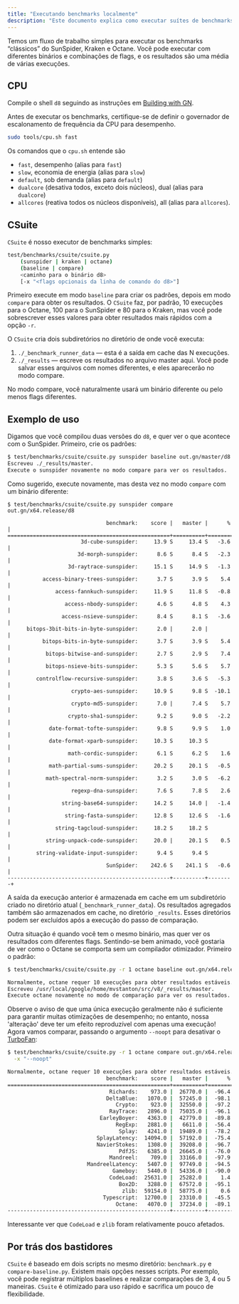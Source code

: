 ```yaml
---
title: "Executando benchmarks localmente"
description: "Este documento explica como executar suítes de benchmarks clássicos no d8."
---
```

Temos um fluxo de trabalho simples para executar os benchmarks “clássicos” do SunSpider, Kraken e Octane. Você pode executar com diferentes binários e combinações de flags, e os resultados são uma média de várias execuções.

## CPU

Compile o shell `d8` seguindo as instruções em [Building with GN](/docs/build-gn).

Antes de executar os benchmarks, certifique-se de definir o governador de escalonamento de frequência da CPU para desempenho.

```bash
sudo tools/cpu.sh fast
```

Os comandos que o `cpu.sh` entende são

- `fast`, desempenho (alias para `fast`)
- `slow`, economia de energia (alias para `slow`)
- `default`, sob demanda (alias para `default`)
- `dualcore` (desativa todos, exceto dois núcleos), dual (alias para `dualcore`)
- `allcores` (reativa todos os núcleos disponíveis), all (alias para `allcores`).

## CSuite

`CSuite` é nosso executor de benchmarks simples:

```bash
test/benchmarks/csuite/csuite.py
    (sunspider | kraken | octane)
    (baseline | compare)
    <caminho para o binário d8>
    [-x "<flags opcionais da linha de comando do d8>"]
```

Primeiro execute em modo `baseline` para criar os padrões, depois em modo `compare` para obter os resultados. O `CSuite` faz, por padrão, 10 execuções para o Octane, 100 para o SunSpider e 80 para o Kraken, mas você pode sobrescrever esses valores para obter resultados mais rápidos com a opção `-r`.

O `CSuite` cria dois subdiretórios no diretório de onde você executa:

1. `./_benchmark_runner_data` — esta é a saída em cache das N execuções.
1. `./_results` — escreve os resultados no arquivo master aqui. Você pode salvar esses
  arquivos com nomes diferentes, e eles aparecerão no modo compare.

No modo compare, você naturalmente usará um binário diferente ou pelo menos flags diferentes.

## Exemplo de uso

Digamos que você compilou duas versões do `d8`, e quer ver o que acontece com o SunSpider. Primeiro, crie os padrões:

```bash
$ test/benchmarks/csuite/csuite.py sunspider baseline out.gn/master/d8
Escreveu ./_results/master.
Execute o sunspider novamente no modo compare para ver os resultados.
```

Como sugerido, execute novamente, mas desta vez no modo `compare` com um binário diferente:

```
$ test/benchmarks/csuite/csuite.py sunspider compare out.gn/x64.release/d8

                               benchmark:    score |   master |      % |
===================================================+==========+========+
                       3d-cube-sunspider:     13.9 S     13.4 S   -3.6 |
                      3d-morph-sunspider:      8.6 S      8.4 S   -2.3 |
                   3d-raytrace-sunspider:     15.1 S     14.9 S   -1.3 |
           access-binary-trees-sunspider:      3.7 S      3.9 S    5.4 |
               access-fannkuch-sunspider:     11.9 S     11.8 S   -0.8 |
                  access-nbody-sunspider:      4.6 S      4.8 S    4.3 |
                 access-nsieve-sunspider:      8.4 S      8.1 S   -3.6 |
      bitops-3bit-bits-in-byte-sunspider:      2.0 |      2.0 |        |
           bitops-bits-in-byte-sunspider:      3.7 S      3.9 S    5.4 |
            bitops-bitwise-and-sunspider:      2.7 S      2.9 S    7.4 |
            bitops-nsieve-bits-sunspider:      5.3 S      5.6 S    5.7 |
         controlflow-recursive-sunspider:      3.8 S      3.6 S   -5.3 |
                    crypto-aes-sunspider:     10.9 S      9.8 S  -10.1 |
                    crypto-md5-sunspider:      7.0 |      7.4 S    5.7 |
                   crypto-sha1-sunspider:      9.2 S      9.0 S   -2.2 |
             date-format-tofte-sunspider:      9.8 S      9.9 S    1.0 |
             date-format-xparb-sunspider:     10.3 S     10.3 S        |
                   math-cordic-sunspider:      6.1 S      6.2 S    1.6 |
             math-partial-sums-sunspider:     20.2 S     20.1 S   -0.5 |
            math-spectral-norm-sunspider:      3.2 S      3.0 S   -6.2 |
                    regexp-dna-sunspider:      7.6 S      7.8 S    2.6 |
                 string-base64-sunspider:     14.2 S     14.0 |   -1.4 |
                  string-fasta-sunspider:     12.8 S     12.6 S   -1.6 |
               string-tagcloud-sunspider:     18.2 S     18.2 S        |
            string-unpack-code-sunspider:     20.0 |     20.1 S    0.5 |
         string-validate-input-sunspider:      9.4 S      9.4 S        |
                               SunSpider:    242.6 S    241.1 S   -0.6 |
---------------------------------------------------+----------+--------+
```

A saída da execução anterior é armazenada em cache em um subdiretório criado no diretório atual (`_benchmark_runner_data`). Os resultados agregados também são armazenados em cache, no diretório `_results`. Esses diretórios podem ser excluídos após a execução do passo de comparação.

Outra situação é quando você tem o mesmo binário, mas quer ver os resultados com diferentes flags. Sentindo-se bem animado, você gostaria de ver como o Octane se comporta sem um compilador otimizador. Primeiro o padrão:

```bash
$ test/benchmarks/csuite/csuite.py -r 1 octane baseline out.gn/x64.release/d8

Normalmente, octane requer 10 execuções para obter resultados estáveis.
Escreveu /usr/local/google/home/mvstanton/src/v8/_results/master.
Execute octane novamente no modo de comparação para ver os resultados.
```

Observe o aviso de que uma única execução geralmente não é suficiente para garantir muitas otimizações de desempenho; no entanto, nossa 'alteração' deve ter um efeito reproduzível com apenas uma execução! Agora vamos comparar, passando o argumento `--noopt` para desativar o [TurboFan](/docs/turbofan):

```bash
$ test/benchmarks/csuite/csuite.py -r 1 octane compare out.gn/x64.release/d8 \
  -x "--noopt"

Normalmente, octane requer 10 execuções para obter resultados estáveis.
                               benchmark:    score |   master |      % |
===================================================+==========+========+
                                Richards:    973.0 |  26770.0 |  -96.4 |
                               DeltaBlue:   1070.0 |  57245.0 |  -98.1 |
                                  Crypto:    923.0 |  32550.0 |  -97.2 |
                                RayTrace:   2896.0 |  75035.0 |  -96.1 |
                             EarleyBoyer:   4363.0 |  42779.0 |  -89.8 |
                                  RegExp:   2881.0 |   6611.0 |  -56.4 |
                                   Splay:   4241.0 |  19489.0 |  -78.2 |
                            SplayLatency:  14094.0 |  57192.0 |  -75.4 |
                            NavierStokes:   1308.0 |  39208.0 |  -96.7 |
                                   PdfJS:   6385.0 |  26645.0 |  -76.0 |
                                Mandreel:    709.0 |  33166.0 |  -97.9 |
                         MandreelLatency:   5407.0 |  97749.0 |  -94.5 |
                                 Gameboy:   5440.0 |  54336.0 |  -90.0 |
                                CodeLoad:  25631.0 |  25282.0 |    1.4 |
                                   Box2D:   3288.0 |  67572.0 |  -95.1 |
                                    zlib:  59154.0 |  58775.0 |    0.6 |
                              Typescript:  12700.0 |  23310.0 |  -45.5 |
                                  Octane:   4070.0 |  37234.0 |  -89.1 |
---------------------------------------------------+----------+--------+
```

Interessante ver que `CodeLoad` e `zlib` foram relativamente pouco afetados.

## Por trás dos bastidores

`CSuite` é baseado em dois scripts no mesmo diretório: `benchmark.py` e `compare-baseline.py`. Existem mais opções nesses scripts. Por exemplo, você pode registrar múltiplos baselines e realizar comparações de 3, 4 ou 5 maneiras. `CSuite` é otimizado para uso rápido e sacrifica um pouco de flexibilidade.
